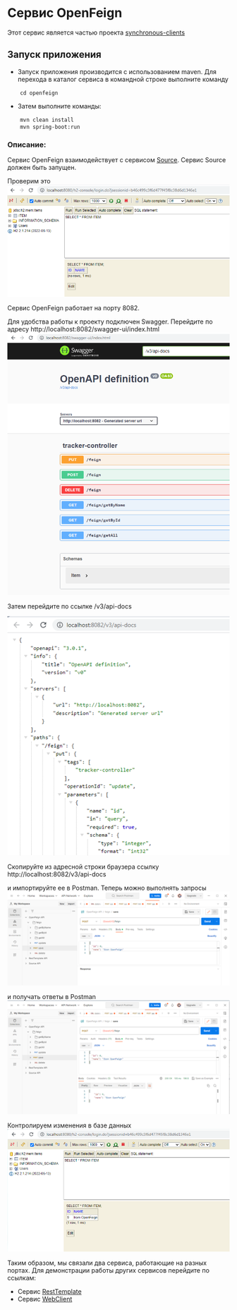 # Сервис OpenFeign

Этот сервис является частью проекта  [synchronous-clients](../)

## Запуск приложения

- Запуск приложения производится с использованием maven.
  Для перехода в каталог сервиса в командной строке выполните команду
```
    cd openfeign
```
- Затем выполните команды:
```
    mvn clean install
    mvn spring-boot:run
```
### Описание:

Сервис OpenFeign взаимодействует с сервисом [Source](../source). Сервис Source должен быть запущен.

Проверим это\
![Image of H2 empty Source](images/022.PNG)

Сервис OpenFeign работает на порту 8082.

Для удобства работы к проекту подключен Swagger. Перейдите по адресу http://localhost:8082/swagger-ui/index.html
![Image of Swagger Source](images/023.PNG)

Затем перейдите по ссылке  /v3/api-docs

![Image of API Source](images/024.PNG)

Скопируйте из адресной строки браузера ссылку http://localhost:8082/v3/api-docs

и импортируйте ее в Postman. Теперь можно выполнять запросы
![Image of Postman request Source](images/025.PNG)

и получать ответы в Postman
![Image of Postman response Source](images/026.PNG)

Контролируем изменения в базе данных
![Image of H2 state Source](images/027.PNG)

Таким образом, мы связали два сервиса, работающие на разных портах. Для демонстрации работы других сервисов перейдите по ссылкам:
- Сервис [RestTemplate](../resttemplate)
- Сервис [WebClient](../webclient) 